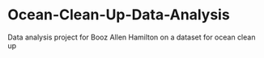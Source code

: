 # Ocean-Clean-Up-Data-Analysis
Data analysis project for Booz Allen Hamilton on a dataset for ocean clean up 
